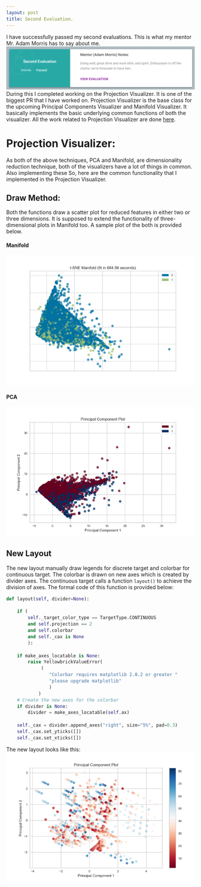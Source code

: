 ```yaml
---
layout: post
title: Second Evaluation.
---
```

I have successfully passed my second evaluations. This is what my mentor Mr. Adam Morris has to say about me. 
![](/img/second-evaluation/Review.png)
During this I completed working on the Projection Visualizer. It is one of the biggest PR that I have worked on. Projection Visualizer is the base class for the upcoming Principal Components Visualizer and Manifold Visualizer. It basically implements the basic underlying common functions of both the visualizer.
All the work related to Projection Visualizer are done [here](https://github.com/DistrictDataLabs/yellowbrick/pull/908).

# Projection Visualizer:

As both of the above techniques, PCA and Manifold, are dimensionality reduction technique, both of the visualizers have a lot of things in common. Also implementing these So, here are the common functionality that I implemented in the Projection Visualizer.

##  Draw Method:

Both the functions draw a scatter plot for reduced features in either two or three dimensions. It is supposed to extend the functionality of three-dimensional plots in Manifold too. A sample plot of the both is provided below.

#### Manifold
![Manifold](/img/second-evaluation/Manifold.png)

#### PCA
![PCA](/img/second-evaluation/PCA.png)


## New Layout

The new layout manually draw legends for discrete target and colorbar for continuous target. The colorbar is drawn on new axes which is created by divider axes. The continuous target calls a function `layout()` to achieve the division of axes. The formal code of this function is provided below:
```python
def layout(self, divider=None):

    if (
        self._target_color_type == TargetType.CONTINUOUS        
        and self.projection == 2
        and self.colorbar
        and self._cax is None
        ):

    if make_axes_locatable is None:
        raise YellowbrickValueError(
             (
                "Colorbar requires matplotlib 2.0.2 or greater "
                "please upgrade matplotlib"
                )
            )
    # Create the new axes for the colorbar
    if divider is None:
        divider = make_axes_locatable(self.ax)

    self._cax = divider.append_axes("right", size="5%", pad=0.3)
    self._cax.set_yticks([])
    self._cax.set_xticks([])
```
The new layout looks like this:
![](/img/second-evaluation/Colorbar.png)
